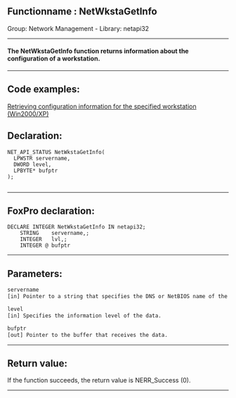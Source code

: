 <link rel="stylesheet" type="text/css" href="../../css/win32api.css">  
<link rel="stylesheet" href="https://cdnjs.cloudflare.com/ajax/libs/font-awesome/4.7.0/css/font-awesome.min.css">

## Functionname : NetWkstaGetInfo
Group: Network Management - Library: netapi32    
***  


#### The NetWkstaGetInfo function returns information about the configuration of a workstation.
***  


## Code examples:
[Retrieving configuration information for the specified workstation (Win2000/XP)](../../samples/sample_436.md)  

## Declaration:
```foxpro  
NET_API_STATUS NetWkstaGetInfo(
  LPWSTR servername,
  DWORD level,
  LPBYTE* bufptr
);
  
```  
***  


## FoxPro declaration:
```foxpro  
DECLARE INTEGER NetWkstaGetInfo IN netapi32;
	STRING    servername,;
	INTEGER   lvl,;
	INTEGER @ bufptr  
```  
***  


## Parameters:
```txt  
servername
[in] Pointer to a string that specifies the DNS or NetBIOS name of the remote server on which the function is to execute. If this parameter is NULL, the local computer is used.

level
[in] Specifies the information level of the data.

bufptr
[out] Pointer to the buffer that receives the data.  
```  
***  


## Return value:
If the function succeeds, the return value is NERR_Success (0).  
***  

